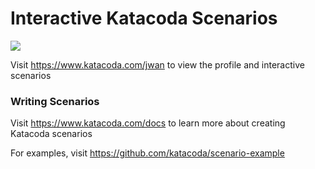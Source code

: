 # Interactive Katacoda Scenarios

[![](http://shields.katacoda.com/katacoda/jwan/count.svg)](https://www.katacoda.com/jwan "Get your profile on Katacoda.com")

Visit https://www.katacoda.com/jwan to view the profile and interactive scenarios

### Writing Scenarios
Visit https://www.katacoda.com/docs to learn more about creating Katacoda scenarios

For examples, visit https://github.com/katacoda/scenario-example

